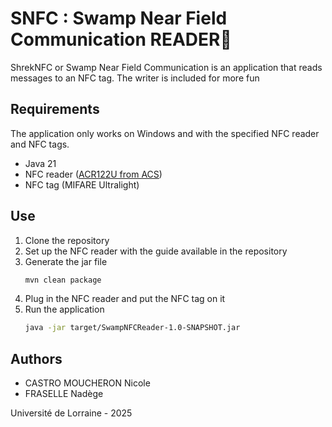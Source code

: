 # SNFC : Swamp Near Field Communication READER🐸
ShrekNFC or Swamp Near Field Communication is an application that reads messages to an NFC tag.
The writer is included for more fun

## Requirements
The application only works on Windows and with the specified NFC reader and NFC tags.
- Java 21
- NFC reader ([ACR122U from ACS](https://www.acs.com.hk/en/products/3/acr122u-usb-nfc-reader/))
- NFC tag (MIFARE Ultralight)

## Use
1. Clone the repository
2. Set up the NFC reader with the guide available in the repository
3. Generate the jar file
   ```bash
   mvn clean package
   ```
4. Plug in the NFC reader and put the NFC tag on it
5. Run the application
   ```bash
   java -jar target/SwampNFCReader-1.0-SNAPSHOT.jar
   ```

## Authors
- CASTRO MOUCHERON Nicole
- FRASELLE Nadège

Université de Lorraine - 2025
